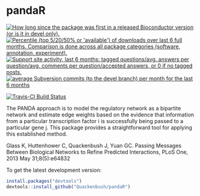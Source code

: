 # pandaR

<a href="http://www.bioconductor.org/packages/devel/bioc/html/pandaR.html#since"><img border="0" src="http://www.bioconductor.org/shields/years-in-bioc/pandaR.svg" title="How long since the package was first in a released Bioconductor version (or is it in devel only)."></a> <a href="http://bioconductor.org/packages/stats/bioc/pandaR.html"><img border="0" src="http://www.bioconductor.org/shields/downloads/pandaR.svg" title="Percentile (top 5/20/50% or 'available') of downloads over last 6 full months. Comparison is done across all package categories (software, annotation, experiment)."></a> <a href="https://support.bioconductor.org/t/pandaR/"><img border="0" src="http://www.bioconductor.org/shields/posts/pandaR.svg" title="Support site activity, last 6 months: tagged questions/avg. answers per question/avg. comments per question/accepted answers, or 0 if no tagged posts."></a> <a href="http://www.bioconductor.org/packages/devel/bioc/html/pandaR.html#svn_source"><img border="0" src="http://www.bioconductor.org/shields/commits/bioc/pandaR.svg" title="average Subversion commits (to the devel branch) per month for the last 6 months"></a>

[![Travis-CI Build Status](https://travis-ci.org/QuackenbushLab/pandaR.svg?branch=master)](https://travis-ci.org/QuackenbushLab/pandaR)


The PANDA approach is to model the regulatory network as a bipartite network and estimate edge weights based on the evidence that information from a particular transcription factor i is successfully being passed to a particular gene j.
This package provides a straightforward tool for applying this established method.

Glass K, Huttenhower C, Quackenbush J, Yuan GC. Passing Messages Between Biological Networks to Refine Predicted Interactions, PLoS One, 2013 May 31;8(5):e64832

To get the latest development version:
```r
install.packages("devtools")
devtools::install_github("Quackenbush/pandaR")
```
